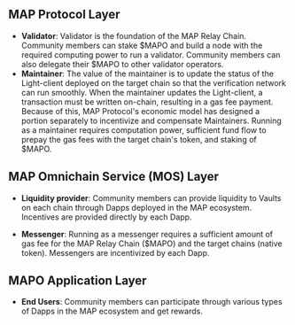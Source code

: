 ## MAP Protocol Layer

- **Validator**: Validator is the foundation of the MAP Relay Chain. Community members can stake $MAPO and build a node with the required computing power to run a validator. Community members can also delegate their $MAPO to other validator operators.
- **Maintainer**: The value of the maintainer is to update the status of the Light-client deployed on the target chain so that the verification network can run smoothly. When the maintainer updates the Light-client, a transaction must be written on-chain, resulting in a gas fee payment. Because of this, MAP Protocol's economic model has designed a portion separately to incentivize and compensate Maintainers. Running as a maintainer requires computation power, sufficient fund flow to prepay the gas fees with the target chain's token, and staking of $MAPO.

## MAP Omnichain Service (MOS) Layer

- **Liquidity provider**: Community members can provide liquidity to Vaults on each chain through Dapps deployed in the MAP ecosystem. Incentives are provided directly by each Dapp.

- **Messenger**: Running as a messenger requires a sufficient amount of gas fee for the MAP Relay Chain ($MAPO) and the target chains (native token). Messengers are incentivized by each Dapp.

## MAPO Application Layer

- **End Users**: Community members can participate through various types of Dapps in the MAP ecosystem and get rewards.
